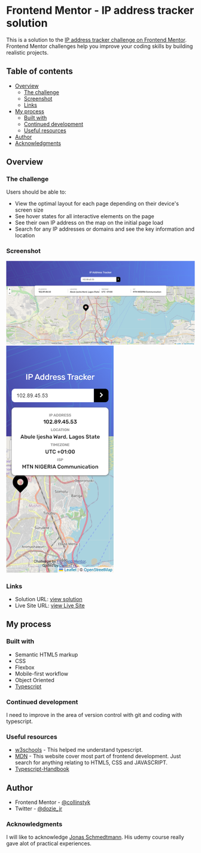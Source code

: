 # Frontend Mentor - IP address tracker solution

This is a solution to the [IP address tracker challenge on Frontend Mentor](https://www.frontendmentor.io/challenges/ip-address-tracker-I8-0yYAH0). Frontend Mentor challenges help you improve your coding skills by building realistic projects.

## Table of contents

- [Overview](#overview)
  - [The challenge](#the-challenge)
  - [Screenshot](#screenshot)
  - [Links](#links)
- [My process](#my-process)
  - [Built with](#built-with)
  - [Continued development](#continued-development)
  - [Useful resources](#useful-resources)
- [Author](#author)
- [Acknowledgments](#acknowledgments)

## Overview

### The challenge

Users should be able to:

- View the optimal layout for each page depending on their device's screen size
- See hover states for all interactive elements on the page
- See their own IP address on the map on the initial page load
- Search for any IP addresses or domains and see the key information and location

### Screenshot

![](./screenshots/Ip-address-tracker-Desktop.png)
![](./screenshots/Ip-address-tracker-Mobile.png)

### Links

- Solution URL: [view solution](https://github.com/collinstyk/fem-ip-address-tracker)
- Live Site URL: [view Live Site](https://fem-ip-address-tracker.onrender.com/)

## My process

### Built with

- Semantic HTML5 markup
- CSS
- Flexbox
- Mobile-first workflow
- Object Oriented
- [Typescript](https://www.typescriptlang.org/docs/handbook/intro.html)

### Continued development

I need to improve in the area of version control with git and coding with typescript.

### Useful resources

- [w3schools](https://www.w3schools.com/typescript/index.php) - This helped me understand typescript.
- [MDN](https://developer.mozilla.org/en-US/) - This website cover most part of frontend development. Just search for anything relating to HTML5, CSS and JAVASCRIPT.
- [Typescript-Handbook](https://www.typescriptlang.org/docs/handbook/intro.html)

## Author

- Frontend Mentor - [@collinstyk](https://www.frontendmentor.io/profile/collinstyk)
- Twitter - [@dozie_jr](https://x.com/dozie_jr?t=xoii2xr6b7fBUghaFEajnw&s=09)

### Acknowledgments

I will like to acknowledge [Jonas Schmedtmann](https://codingheroes.io/). His udemy course really gave alot of practical experiences.

